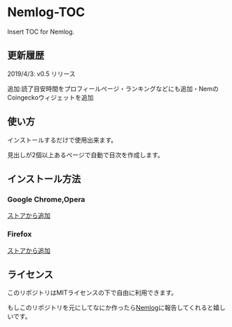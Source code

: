 # Nemlog-TOC
Insert TOC for Nemlog.

## 更新履歴
2019/4/3: v0.5 リリース

追加:読了目安時間をプロフィールページ・ランキングなどにも追加・NemのCoingeckoウィジェットを追加

## 使い方
インストールするだけで使用出来ます。

見出しが2個以上あるページで自動で目次を作成します。

## インストール方法

### Google Chrome,Opera

[ストアから追加](https://chrome.google.com/webstore/detail/nemlog-toc-generator/haicahpadmemfpfmckbhignbjbhdckkj)

### Firefox
[ストアから追加](https://addons.mozilla.org/ja/firefox/addon/nemlog-toc-generator/)

## ライセンス
このリポジトリはMITライセンスの下で自由に利用できます。

もしこのリポジトリを元にしてなにか作ったら[Nemlog](https://nemlog.nem.social/blog/19268)に報告してくれると嬉しいです。
